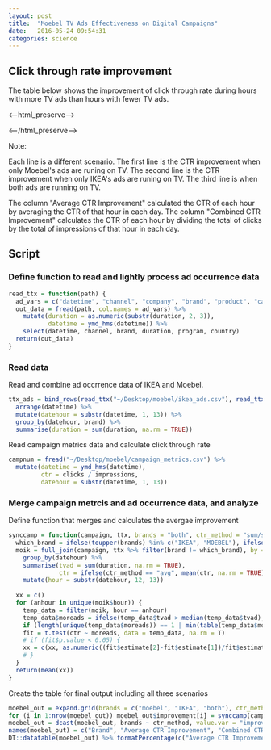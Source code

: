 ```yaml
---
layout: post
title:  "Moebel TV Ads Effectiveness on Digital Campaigns"
date:   2016-05-24 09:54:31
categories: science
---
```




## Click through rate improvement
The table below shows the improvement of click through rate during hours with more TV ads than hours with fewer TV ads.

<--html_preserve--><div id="htmlwidget-2815" style="width:100%;height:auto;" class="datatables html-widget"></div>
<script type="application/json" data-for="htmlwidget-2815">{"x":{"data":[["1","2","3"],["moebel","IKEA","both"],[0.306335555555234,0.0961227434140738,0.0689334051854651],[0.0989674671397481,0.00163074566158595,0.0293807450362851]],"container":"<table class=\"display\">\n  <thead>\n    <tr>\n      <th> \u003c/th>\n      <th>Brand\u003c/th>\n      <th>Average CTR Improvement\u003c/th>\n      <th>Combined CTR Improvement\u003c/th>\n    \u003c/tr>\n  \u003c/thead>\n\u003c/table>","options":{"columnDefs":[{"className":"dt-right","targets":[2,3]},{"orderable":false,"targets":0}],"order":[],"autoWidth":false,"orderClasses":false,"rowCallback":"function(row, data) {\nvar d = parseFloat(data[2]); $(this.api().cell(row, 2).node()).html(isNaN(d) ? '' : (d * 100).toFixed(2) + '%');\nvar d = parseFloat(data[3]); $(this.api().cell(row, 3).node()).html(isNaN(d) ? '' : (d * 100).toFixed(2) + '%');\n}"},"callback":null,"filter":"none"},"evals":["options.rowCallback"],"jsHooks":[]}</script><--/html_preserve-->

<div id="htmlwidget-745" style="width:100%;height:auto;" class="datatables html-widget"></div>
<script type="application/json" data-for="htmlwidget-745">{"x":{"data":[["1","2","3"],["moebel","IKEA","both"],[0.306335555555234,0.0961227434140738,0.0689334051854651],[0.0989674671397481,0.00163074566158595,0.0293807450362851]],"container":"<table class=\"display\">\n  <thead>\n    <tr>\n      <th> \u003c/th>\n      <th>Brand\u003c/th>\n      <th>Average CTR Improvement\u003c/th>\n      <th>Combined CTR Improvement\u003c/th>\n    \u003c/tr>\n  \u003c/thead>\n\u003c/table>","options":{"columnDefs":[{"className":"dt-right","targets":[2,3]},{"orderable":false,"targets":0}],"order":[],"autoWidth":false,"orderClasses":false,"rowCallback":"function(row, data) {\nvar d = parseFloat(data[2]); $(this.api().cell(row, 2).node()).html(isNaN(d) ? '' : (d * 100).toFixed(2) + '%');\nvar d = parseFloat(data[3]); $(this.api().cell(row, 3).node()).html(isNaN(d) ? '' : (d * 100).toFixed(2) + '%');\n}"},"callback":null,"filter":"none"},"evals":["options.rowCallback"],"jsHooks":[]}</script>


Note:

Each line is a different scenario. The first line is the CTR improvement when only Moebel's ads are runing on TV. The second line is the CTR improvement when only IKEA's ads are runing on TV. The third line is when both ads are running on TV.

The column "Average CTR Improvement" calculated the CTR of each hour by averaging the CTR of that hour in each day. The column "Combined CTR Improvement" calculates the CTR of each hour by dividing the total of clicks by the total of impressions of that hour in each day.



## Script

### Define function to read and lightly process ad occurrence data

```r
read_ttx = function(path) {
  ad_vars = c("datetime", "channel", "company", "brand", "product", "category", "asset_type", "duration", "program", "affiliation", "country")
  out_data = fread(path, col.names = ad_vars) %>%
    mutate(duration = as.numeric(substr(duration, 2, 3)), 
           datetime = ymd_hms(datetime)) %>%
    select(datetime, channel, brand, duration, program, country)
  return(out_data)
}
```

### Read data
Read and combine ad occrrence data of IKEA and Moebel.

```r
ttx_ads = bind_rows(read_ttx("~/Desktop/moebel/ikea_ads.csv"), read_ttx("~/Desktop/moebel/moebel_ads.csv")) %>%
  arrange(datetime) %>%
  mutate(datehour = substr(datetime, 1, 13)) %>%
  group_by(datehour, brand) %>%
  summarise(duration = sum(duration, na.rm = TRUE))
```

Read campaign metrics data and calculate click through rate

```r
campnum = fread("~/Desktop/moebel/campaign_metrics.csv") %>%
  mutate(datetime = ymd_hms(datetime), 
         ctr = clicks / impressions, 
         datehour = substr(datetime, 1, 13))
```

### Merge campaign metrcis and ad occurrence data, and analyze
Define function that merges and calculates the avergae improvement

```r
synccamp = function(campaign, ttx, brands = "both", ctr_method = "sum/sum") {
  which_brand = ifelse(toupper(brands) %in% c("IKEA", "MOEBEL"), ifelse(toupper(brands) == "MOEBEL", "IKEA", "moebel.de"), "")
  moik = full_join(campaign, ttx %>% filter(brand != which_brand), by = "datehour") %>%
    group_by(datehour) %>%
    summarise(tvad = sum(duration, na.rm = TRUE), 
              ctr = ifelse(ctr_method == "avg", mean(ctr, na.rm = TRUE), sum(clicks, na.rm = TRUE) / sum(impressions, na.rm = TRUE))) %>%
    mutate(hour = substr(datehour, 12, 13))
  
  xx = c()
  for (anhour in unique(moik$hour)) {
    temp_data = filter(moik, hour == anhour)
    temp_data$moreads = ifelse(temp_data$tvad > median(temp_data$tvad), "More", "Less")
    if (length(unique(temp_data$moreads)) == 1 | min(table(temp_data$moreads)) < 2) next
    fit = t.test(ctr ~ moreads, data = temp_data, na.rm = T)
    # if (fit$p.value < 0.05) {
    xx = c(xx, as.numeric((fit$estimate[2]-fit$estimate[1])/fit$estimate[1]))
    # }
  }
  return(mean(xx))
}
```

Create the table for final output including all three scenarios

```r
moebel_out = expand.grid(brands = c("moebel", "IKEA", "both"), ctr_method = c("avg", "sum/sum"), improvement = NA)
for (i in 1:nrow(moebel_out)) moebel_out$improvement[i] = synccamp(campnum, ttx_ads, moebel_out$brands[i], moebel_out$ctr_method[i])
moebel_out = dcast(moebel_out, brands ~ ctr_method, value.var = "improvement")
names(moebel_out) = c("Brand", "Average CTR Improvement", "Combined CTR Improvement")
DT::datatable(moebel_out) %>% formatPercentage(c("Average CTR Improvement", "Combined CTR Improvement"), 2)
```
